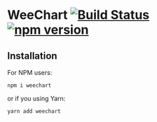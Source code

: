 # WeeСhart [![Build Status](https://travis-ci.com/Saionaro/weechart.svg?branch=master)](https://travis-ci.com/Saionaro/weechart)[![npm version](https://badge.fury.io/js/weechart.svg)](https://badge.fury.io/js/weechart)

## Installation

For NPM users:

`npm i weechart`

or if you using Yarn:

`yarn add weechart`
